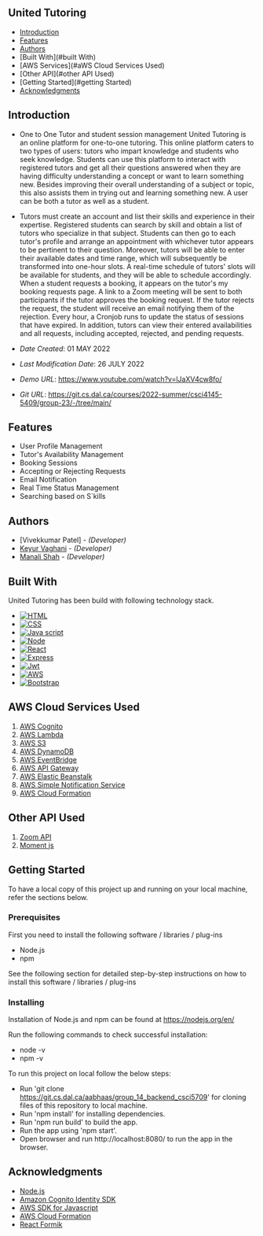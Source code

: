 ## United Tutoring

- [Introduction](#introduction)
- [Features](#features)
- [Authors](#authors)
- [Built With](#built With)
- [AWS Services](#aWS Cloud Services Used)
- [Other API](#other API Used)
- [Getting Started](#getting Started)
- [Acknowledgments](#acknowledgments)

## Introduction 

* One to One Tutor and student session management
United Tutoring is an online platform for one-to-one tutoring. This online platform caters to two
types of users: tutors who impart knowledge and students who seek knowledge. Students can use
this platform to interact with registered tutors and get all their questions answered when they are
having difficulty understanding a concept or want to learn something new. Besides improving their
overall understanding of a subject or topic, this also assists them in trying out and learning
something new. A user can be both a tutor as well as a student.

* Tutors must create an account and list their skills and experience in their expertise. Registered
students can search by skill and obtain a list of tutors who specialize in that subject. Students can
then go to each tutor's profile and arrange an appointment with whichever tutor appears to be
pertinent to their question. Moreover, tutors will be able to enter their available dates and time
range, which will subsequently be transformed into one-hour slots. A real-time schedule of tutors'
slots will be available for students, and they will be able to schedule accordingly. When a student
requests a booking, it appears on the tutor's my booking requests page. A link to a Zoom meeting
will be sent to both participants if the tutor approves the booking request. If the tutor rejects the
request, the student will receive an email notifying them of the rejection. Every hour, a Cronjob
runs to update the status of sessions that have expired. In addition, tutors can view their entered
availabilities and all requests, including accepted, rejected, and pending requests.

* *Date Created*: 01 MAY 2022
* *Last Modification Date*: 26 JULY 2022
* *Demo URL*: <https://www.youtube.com/watch?v=lJaXV4cw8fo/>
* *Git URL*: <https://git.cs.dal.ca/courses/2022-summer/csci4145-5409/group-23/-/tree/main/> 

## Features
* User Profile Management
* Tutor's Availability Management
* Booking Sessions
* Accepting or Rejecting Requests
* Email Notification
* Real Time Status Management
* Searching based on S`kills


## Authors

* [Vivekkumar Patel]  - *(Developer)*
* [Keyur Vaghani](https://github.com/KeyurVaghani) - *(Developer)*
* [Manali Shah](https://github.com/Manalishah1) - *(Developer)*

## Built With

United Tutoring has been build with following technology stack.

* [![HTML][HTML.com]][HTML-url]
* [![CSS][CSS.com]][CSS-url]
* [![Java script][javascript.com]][javascript-url]
* [![Node][Node.com]][Node-url]
* [![React][React.js]][React-url]
* [![Express][Express.com]][Express-url]
* [![Jwt][Jwt.com]][Jwt-url]
* [![AWS][AWS.com]][AWS-url]
* [![Bootstrap][Bootstrap.com]][Bootstrap-url]

##  AWS Cloud Services Used

1. [AWS Cognito](https://aws.amazon.com/cognito/)
2. [AWS Lambda](https://aws.amazon.com/lambda/)
3. [AWS S3](https://aws.amazon.com/s3/)
4. [AWS DynamoDB](https://aws.amazon.com/dynamodb/)
5. [AWS EventBridge](https://aws.amazon.com/eventbridge/)
6. [AWS API Gateway](https://aws.amazon.com/api-gateway/)
7. [AWS Elastic Beanstalk](https://aws.amazon.com/elasticbeanstalk/)
8. [AWS Simple Notification Service](https://docs.aws.amazon.com/elastic-beanstalk/)
9. [AWS Cloud Formation](https://aws.amazon.com/cloudformation/)

##  Other API Used

1. [Zoom API](https://devforum.zoom.us/t/help-understanding-how-to-create-meeting-using-backend/8496)
2. [Moment js](https://momentjs.com/)

## Getting Started

To have a local copy of this project up and running on your local machine, refer the sections below.
### Prerequisites

First you need to install the following software / libraries / plug-ins

* Node.js
* npm

See the following section for detailed step-by-step instructions on how to install this software / libraries / plug-ins

### Installing

Installation of Node.js and npm can be found at https://nodejs.org/en/

Run the following commands to check successful installation:

* node -v
* npm -v

To run this project on local follow the below steps:

* Run 'git clone https://git.cs.dal.ca/aabhaas/group_14_backend_csci5709' for cloning files of this repository to local machine.
* Run 'npm install' for installing dependencies.
* Run 'npm run build' to build the app.
* Run the app using 'npm start'.
* Open browser and run http://localhost:8080/ to run the app in the browser.

## Acknowledgments

* [Node.js](https://nodejs.org/en/docs/)
* [Amazon Cognito Identity SDK](https://www.npmjs.com/package/amazon-cognito-identity-js-node)
* [AWS SDK for Javascript](https://www.npmjs.com/package/aws-sdk)
* [AWS Cloud Formation](https://docs.aws.amazon.com/cloudformation/index.html)
* [React Formik](https://formik.org/)

<!-- LINKS & IMAGES -->
[React.js]: https://img.shields.io/badge/React-20232A?style=for-the-badge&logo=react&logoColor=61DAFB
[React-url]: https://reactjs.org/
[Node.com]: https://badges.aleen42.com/src/node.svg
[Node-url]: https://nodejs.org/en/
[CSS.com]:  https://img.shields.io/badge/css3-%231572B6.svg?style=for-the-badge&logo=css3&logoColor=white
[CSS-url]:  https://www.w3schools.com/css/
[HTML.com]: https://img.shields.io/badge/html5-%23E34F26.svg?style=for-the-badge&logo=html5&logoColor=white
[HTML-url]: https://www.w3schools.com/html/
[javascript.com]:https://img.shields.io/badge/javascript-%23323330.svg?style=for-the-badge&logo=javascript&logoColo=%23F7DF1E
[javascript-url]:https://www.javascript.com/
[Bootstrap.com]: https://img.shields.io/badge/Bootstrap-563D7C?style=for-the-badge&logo=bootstrap&logoColor=white
[Bootstrap-url]: https://getbootstrap.com
[AWS.com]: https://img.shields.io/badge/AWS-%23FF9900.svg?style=for-the-badge&logo=amazon-aws&logoColor=white
[AWS-url]: https://aws.amazon.com/
[Express.com]:https://img.shields.io/badge/express.js-%23404d59.svg?style=for-the-badge&logo=express&logoColor=%2361DAFB
[Express-url]: https://expressjs.com/
[Jwt.com]:https://img.shields.io/badge/JWT-black?style=for-the-badge&logo=JSON%20web%20tokens
[Jwt-url]: https://jwt.io/


<!-- LINKS & IMAGES For services used -->
